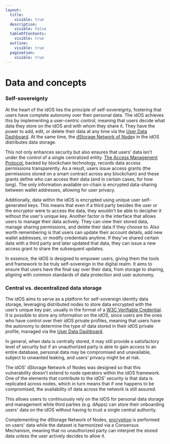 ```yaml
---
layout:
  title:
    visible: true
  description:
    visible: false
  tableOfContents:
    visible: true
  outline:
    visible: true
  pagination:
    visible: true
---
```


# Data and concepts

### Self-sovereignty

At the heart of the idOS lies the principle of self-sovereignty, fostering that users have complete autonomy over their personal data. The idOS achieves this by implementing a user-centric control, meaning that users decide what data they store on the idOS and with whom they share it. They have the power to add, edit, or delete their data at any time via the [User Data Dashboard](../how-it-works/functionality/user-data-dashboard.md). At the same time, the [dStorage Network of Node](../how-it-works/system-architecture/decentralized-storage/)s in the idOS distributes data storage.

This not only enhances security but also ensures that users' data isn't under the control of a single centralized entity. [The Access Management Protocol](../how-it-works/system-architecture/decentralized-storage/access-control.md), backed by blockchain technology, records data access permissions transparently. As a result, users issue access grants (the permissions stored on a smart contract across any blockchain) and these grants define who can access their data (and in certain cases, for how long). The only information available on-chain is encrypted data-sharing between wallet addresses, allowing for user privacy.

Additionally, data within the idOS is encrypted using unique user self-generated keys. This means that even if a third party besides the user or the encryptor were to access the data, they wouldn't be able to decipher it without the user's unique key. Another factor is the interface that allows users to manage their data actively. They can view their stored data, manage sharing permissions, and delete their data if they choose to. Also worth remembering is that users can update their account details, add new wallet addresses, or modify credentials anytime. If they've shared certain data with a third party and later updated that data, they can issue a new access grant to share the subsequent updates.

In essence, the idOS is designed to empower users, giving them the tools and framework to be truly self-sovereign in the digital realm. It aims to ensure that users have the final say over their data, from storage to sharing, aligning with common standards of data protection and user autonomy.

### Central vs. decentralized data storage

The idOS aims to serve as a platform for self-sovereign identity data storage, leveraging distributed nodes to store data encrypted with the user’s unique key pair, usually in the format of a [W3C Verifiable Credential](../how-it-works/system-architecture/decentralized-storage/w3c-verifiable-credentials.md). It is possible to store any information on the idOS, since users are the ones who have control over their idOS private profiles, meaning that users have the autonomy to determine the type of data stored in their idOS private profile, managed via the [User Data Dashboard](../how-it-works/functionality/user-data-dashboard.md).

In general, when data is centrally stored, it may still provide a satisfactory level of security but if an unauthorized party is able to gain access to an entire database, personal data may be compromised and unavailable, subject to unwanted leaking, and users’ privacy might be at risk.&#x20;

The idOS' dStorage Network of Nodes was designed so that this vulnerability doesn't extend to node operators within the idOS framework. One of the elements that contribute to the idOS’ security is that data is replicated across nodes, which in turn means that if one happens to be compromised, the availability of data across the network is still assured.&#x20;

This allows users to continuously rely on the idOS for personal data storage and management while third parties (e.g. dApps) can store their onboarding users' data on the idOS without having to trust a single central authority.    &#x20;

Complementing the dStorage Network of Nodes, [encryption](../how-it-works/encryption.md) is performed on users' data while the dataset is harmonized via a Consensus Mechanism, meaning that no unauthorized party can interpret the stored data unless the user actively decides to allow it.&#x20;
